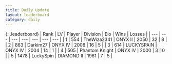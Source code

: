 ```yaml
---
title: Daily Update
layout: leaderboard
category: daily
---
```


{: .leaderboard}
| Rank | LV | Player | Division | Elo | Wins | Losses |
| --- | --- | --- | --- | --- | --- | --- |
| <span data-change="96">1</span> | 554 | <span title="ID: 178216">TheWiza2341</span> | ONYX II | <span data-change="-4">2050</span> | <span data-change="7">32</span> | <span data-change="-4">8</span> |
| <span data-change="6">2</span> | 863 | <span title="ID: 694036">Darkim27</span> | ONYX IV | <span data-change="-265">2008</span> | <span data-change="-125">16</span> | <span data-change="-87">5</span> |
| <span data-change="25">3</span> | 614 | <span title="ID: 623829">LUCKYSPAIN</span> | ONYX IV | <span data-change="-203">2004</span> | <span data-change="-95">14</span> | <span data-change="-56">1</span> |
| <span data-change="-2">4</span> | 505 | <span title="ID: 742939">Phantom Knight</span> | ONYX IV | <span data-change="-353">2000</span> | <span data-change="-98">3</span> | <span data-change="-19">0</span> |
| <span data-change="-1">5</span> | 1478 | <span title="ID: 498412">LuckySpin</span> | DIAMOND II | <span data-change="-360">1961</span> | <span data-change="-111">7</span> | <span data-change="-46">5</span> |